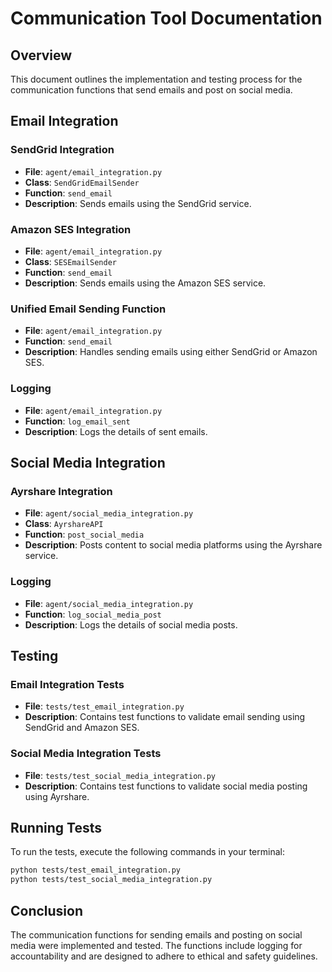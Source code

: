 # Communication Tool Documentation

## Overview

This document outlines the implementation and testing process for the communication functions that send emails and post on social media.

## Email Integration

### SendGrid Integration
- **File**: `agent/email_integration.py`
- **Class**: `SendGridEmailSender`
- **Function**: `send_email`
- **Description**: Sends emails using the SendGrid service.

### Amazon SES Integration
- **File**: `agent/email_integration.py`
- **Class**: `SESEmailSender`
- **Function**: `send_email`
- **Description**: Sends emails using the Amazon SES service.

### Unified Email Sending Function
- **File**: `agent/email_integration.py`
- **Function**: `send_email`
- **Description**: Handles sending emails using either SendGrid or Amazon SES.

### Logging
- **File**: `agent/email_integration.py`
- **Function**: `log_email_sent`
- **Description**: Logs the details of sent emails.

## Social Media Integration

### Ayrshare Integration
- **File**: `agent/social_media_integration.py`
- **Class**: `AyrshareAPI`
- **Function**: `post_social_media`
- **Description**: Posts content to social media platforms using the Ayrshare service.

### Logging
- **File**: `agent/social_media_integration.py`
- **Function**: `log_social_media_post`
- **Description**: Logs the details of social media posts.

## Testing

### Email Integration Tests
- **File**: `tests/test_email_integration.py`
- **Description**: Contains test functions to validate email sending using SendGrid and Amazon SES.

### Social Media Integration Tests
- **File**: `tests/test_social_media_integration.py`
- **Description**: Contains test functions to validate social media posting using Ayrshare.

## Running Tests

To run the tests, execute the following commands in your terminal:

```sh
python tests/test_email_integration.py
python tests/test_social_media_integration.py
```

## Conclusion

The communication functions for sending emails and posting on social media were implemented and tested. The functions include logging for accountability and are designed to adhere to ethical and safety guidelines.

